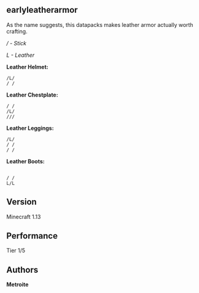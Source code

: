 ## earlyleatherarmor

As the name suggests, this datapacks makes leather armor actually worth crafting.

*/ - Stick*

*L - Leather*

**Leather Helmet:**
```
/L/
/ /

```

**Leather Chestplate:**
```
/ /
/L/
///
```

**Leather Leggings:**
```
/L/
/ /
/ /
```

**Leather Boots:**
```

/ /
L/L
```

## Version

Minecraft 1.13

## Performance

Tier 1/5

## Authors

**Metroite**
